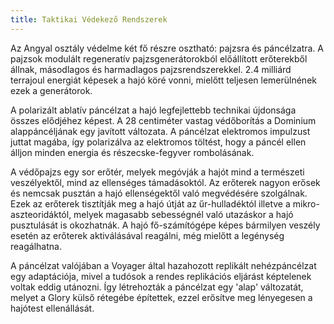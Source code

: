 ```yaml
---
title: Taktikai Védekező Rendszerek
---
```


Az Angyal osztály védelme két fő részre osztható: pajzsra és páncélzatra. A pajzsok modulált regeneratív pajzsgenerátorokból előállított erőterekből állnak, másodlagos és harmadlagos pajzsrendszerekkel. 2.4 milliárd terrajoul energiát képesek a hajó köré vonni, mielőtt teljesen lemerülnének ezek a generátorok.

A polarizált ablatív páncélzat a hajó legfejlettebb technikai újdonsága összes elődjéhez képest. A 28 centiméter vastag védőborítás a Dominium alappáncéljának egy javított változata. A páncélzat elektromos impulzust juttat magába, így polarizálva az elektromos töltést, hogy a páncél ellen álljon minden energia és részecske-fegyver rombolásának.

A védőpajzs egy sor erőtér, melyek megóvják a hajót mind a természeti veszélyektől, mind az ellenséges támadásoktól. Az erőterek nagyon erősek és nemcsak pusztán a hajó ellenségektől való megvédésére szolgálnak. Ezek az erőterek tisztítják meg a hajó útját az űr-hulladéktól illetve a mikro-aszteoridáktól, melyek magasabb sebességnél való utazáskor a hajó pusztulását is okozhatnák. A hajó fő-számítógépe képes bármilyen veszély esetén az erőterek aktiválásával reagálni, még mielőtt a legénység reagálhatna.

A páncélzat valójában a Voyager által hazahozott replikált nehézpáncélzat egy adaptációja, mivel a tudósok a rendes replikációs eljárást képtelenek voltak eddig utánozni. Így létrehozták a páncélzat egy 'alap' változatát, melyet a Glory külső rétegébe építettek, ezzel erősítve meg lényegesen a hajótest ellenállását.
